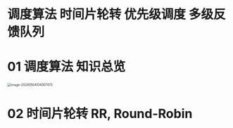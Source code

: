 # 调度算法 时间片轮转 优先级调度 多级反馈队列



# 01 调度算法 知识总览

<img src="https://cvp.oss-cn-shanghai.aliyuncs.com/picgo/202405041040628.png" alt="image-20240504104007473" style="zoom:50%;" />



# 02 时间片轮转 RR, Round-Robin